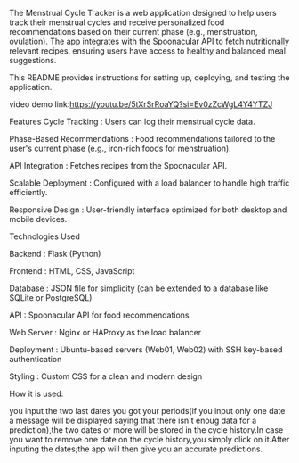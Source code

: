 The Menstrual Cycle Tracker is a web application designed to help users track their menstrual cycles and receive personalized food recommendations based on their current phase (e.g., menstruation, ovulation). The app integrates with the Spoonacular API to fetch nutritionally relevant recipes, ensuring users have access to healthy and balanced meal suggestions.

This README provides instructions for setting up, deploying, and testing the application.

video demo link:https://youtu.be/5tXrSrRoaYQ?si=Ev0zZcWgL4Y4YTZJ

Features
Cycle Tracking : Users can log their menstrual cycle data.

Phase-Based Recommendations : Food recommendations tailored to the user's current phase (e.g., iron-rich foods for menstruation).

API Integration : Fetches recipes from the Spoonacular API.

Scalable Deployment : Configured with a load balancer to handle high traffic efficiently.

Responsive Design : User-friendly interface optimized for both desktop and mobile devices.

Technologies Used

Backend : Flask (Python)

Frontend : HTML, CSS, JavaScript

Database : JSON file for simplicity (can be extended to a database like SQLite or PostgreSQL)

API : Spoonacular API for food recommendations

Web Server : Nginx or HAProxy as the load balancer

Deployment : Ubuntu-based servers (Web01, Web02) with SSH key-based authentication

Styling : Custom CSS for a clean and modern design

How it is used:

you input the two last dates you got your periods(if you input only one date a message will be displayed saying that there isn't enoug data for a prediction),the two dates or more will be stored in the cycle history.In case you want to remove one date on the cycle history,you simply click on it.After inputing the dates;the app will then give you an accurate predictions.
